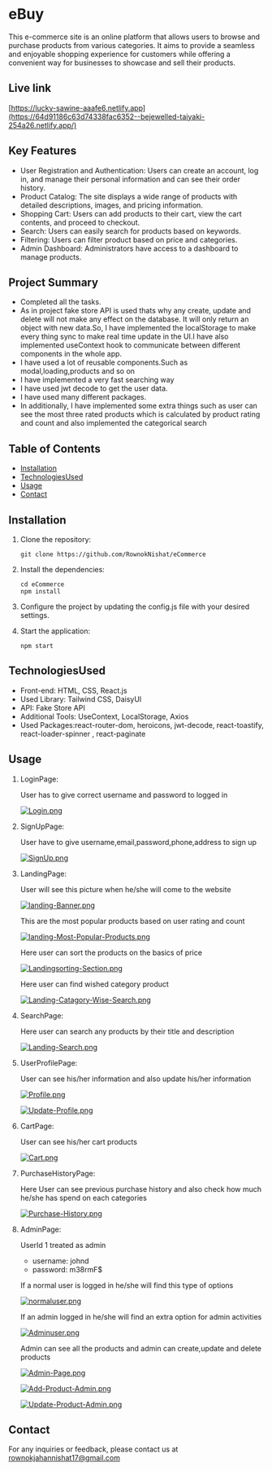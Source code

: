 # eBuy

This e-commerce site is an online platform that allows users to browse and purchase products from various categories. It aims to provide a seamless and enjoyable shopping experience for customers while offering a convenient way for businesses to showcase and sell their products.

## Live link

[https://lucky-sawine-aaafe6.netlify.app](https://64d91186c63d74338fac6352--bejewelled-taiyaki-254a26.netlify.app/)

## Key Features

- User Registration and Authentication: Users can create an account, log in, and manage their personal information and can see their order history.
- Product Catalog: The site displays a wide range of products with detailed descriptions, images, and pricing information.
- Shopping Cart: Users can add products to their cart, view the cart contents, and proceed to checkout.
- Search: Users can easily search for products based on keywords.
- Filtering: Users can filter product based on price and categories.
- Admin Dashboard: Administrators have access to a dashboard to manage products.

## Project Summary

- Completed all the tasks.
- As in project fake store API is used thats why any create, update and delete will not make any effect on the database. It will only return an object with new data.So, I have implemented the localStorage to make every thing sync to make real time update in the UI.I have also implemented useContext hook to communicate between different components in the whole app.
- I have used a lot of reusable components.Such as modal,loading,products and so on
- I have implemented a very fast searching way
- I have used jwt decode to get the user data.
- I have used many different packages.
- In additionally, I have implemented some extra things such as user can see the most three rated products which is calculated by product rating and count and also implemented the categorical search

## Table of Contents

- [Installation](#installation)
- [TechnologiesUsed](#TechnologiesUsed)
- [Usage](#usage)
- [Contact](#contact)

## Installation

1. Clone the repository:

   ```shell
   git clone https://github.com/RownokNishat/eCommerce
   ```

2. Install the dependencies:

   ```shell
   cd eCommerce
   npm install
   ```

3. Configure the project by updating the config.js file with your desired settings.

4. Start the application:

   ```shell
   npm start
   ```

## TechnologiesUsed

- Front-end: HTML, CSS, React.js
- Used Library: Tailwind CSS, DaisyUI
- API: Fake Store API
- Additional Tools: UseContext, LocalStorage, Axios
- Used Packages:react-router-dom, heroicons, jwt-decode, react-toastify, react-loader-spinner , react-paginate

## Usage

1. LoginPage:

   User has to give correct username and password to logged in

   [![Login.png](https://i.postimg.cc/T3J6vjjM/Login.png)](https://postimg.cc/qNqY83Zj)

2. SignUpPage:

   User have to give username,email,password,phone,address to sign up

   [![SignUp.png](https://i.postimg.cc/0yhqjw1q/SignUp.png)](https://postimg.cc/dhRfSD0W)

3. LandingPage:

   User will see this picture when he/she will come to the website

   [![landing-Banner.png](https://i.postimg.cc/hPcQtVff/landing-Banner.png)](https://postimg.cc/XX1Y2GKb)

   This are the most popular products based on user rating and count

   [![landing-Most-Popular-Products.png](https://i.postimg.cc/7hY4pPZY/landing-Most-Popular-Products.png)](https://postimg.cc/YGVTFHFJ)

   Here user can sort the products on the basics of price

   [![Landingsorting-Section.png](https://i.postimg.cc/QCtLf6fF/Landingsorting-Section.png)](https://postimg.cc/Kkdsz5Sb)

   Here user can find wished category product

   [![Landing-Catagory-Wise-Search.png](https://i.postimg.cc/CKVW3MvT/Landing-Catagory-Wise-Search.png)](https://postimg.cc/qNjbnrVj)

4. SearchPage:

   Here user can search any products by their title and description

   [![Landing-Search.png](https://i.postimg.cc/85Z9fRTN/Landing-Search.png)](https://postimg.cc/1nNJLNgj)

5. UserProfilePage:

   User can see his/her information and also update his/her information

   [![Profile.png](https://i.postimg.cc/fLJXKpgd/Profile.png)](https://postimg.cc/VrPdsGws)

   [![Update-Profile.png](https://i.postimg.cc/JhQKgfqd/Update-Profile.png)](https://postimg.cc/KKRn3sCn)

6. CartPage:

   User can see his/her cart products

   [![Cart.png](https://i.postimg.cc/3N0R4HfL/Cart.png)](https://postimg.cc/xNYYhB2H)

7. PurchaseHistoryPage:

   Here User can see previous purchase history and also check how much he/she has spend on each categories

   [![Purchase-History.png](https://i.postimg.cc/Cx5Fz0Zb/Purchase-History.png)](https://postimg.cc/NKhhzWk0)

8. AdminPage:

   UserId 1 treated as admin

   - username: johnd
   - password: m38rmF$

   If a normal user is logged in he/she will find this type of options

   [![normaluser.png](https://i.postimg.cc/vHrjWwY0/normaluser.png)](https://postimg.cc/RN0XB8nt)

   If an admin logged in he/she will find an extra option for admin activities

   [![Adminuser.png](https://i.postimg.cc/0ytVf8L0/Adminuser.png)](https://postimg.cc/21Zdjfj1)

   Admin can see all the products and admin can create,update and delete products

   [![Admin-Page.png](https://i.postimg.cc/jS0WfLby/Admin-Page.png)](https://postimg.cc/vchHF8Dm)

   [![Add-Product-Admin.png](https://i.postimg.cc/TPvrTt1M/Add-Product-Admin.png)](https://postimg.cc/CRJZNHbm)

   [![Update-Product-Admin.png](https://i.postimg.cc/D0wNBv3g/Update-Product-Admin.png)](https://postimg.cc/qhWQ7dRh)

## Contact

For any inquiries or feedback, please contact us at rownokjahannishat17@gmail.com
